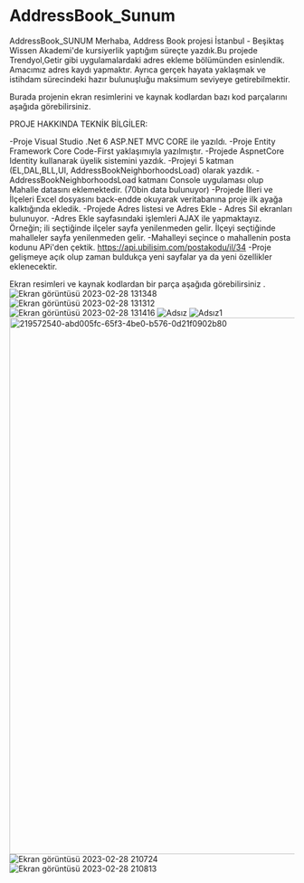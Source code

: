 # AddressBook_Sunum
AddressBook_SUNUM
Merhaba, Address Book projesi İstanbul - Beşiktaş Wissen Akademi'de kursiyerlik yaptığım süreçte yazdık.Bu projede Trendyol,Getir gibi uygulamalardaki adres ekleme bölümünden esinlendik. Amacımız adres kaydı yapmaktır. Ayrıca gerçek hayata yaklaşmak ve istihdam sürecindeki hazır bulunuşluğu maksimum seviyeye getirebilmektir.

Burada projenin ekran resimlerini ve kaynak kodlardan bazı kod parçalarını aşağıda görebilirsiniz.

PROJE HAKKINDA TEKNİK BİLGİLER:

-Proje Visual Studio .Net 6 ASP.NET MVC CORE ile yazıldı.
-Proje Entity Framework Core Code-First yaklaşımıyla yazılmıştır.
-Projede AspnetCore Identity kullanarak üyelik sistemini yazdık.
-Projeyi 5 katman (EL,DAL,BLL,UI, AddressBookNeighborhoodsLoad) olarak yazdık. -AddressBookNeighborhoodsLoad katmanı Console uygulaması olup Mahalle datasını eklemektedir. (70bin data bulunuyor)
-Projede İlleri ve İlçeleri Excel dosyasını back-endde okuyarak veritabanına proje ilk ayağa kalktığında ekledik.
-Projede Adres listesi ve Adres Ekle - Adres Sil ekranları bulunuyor.
-Adres Ekle sayfasındaki işlemleri AJAX ile yapmaktayız. Örneğin; ili seçtiğinde ilçeler sayfa yenilenmeden gelir. İlçeyi seçtiğinde mahalleler sayfa yenilenmeden gelir.
-Mahalleyi seçince o mahallenin posta kodunu APi'den çektik. https://api.ubilisim.com/postakodu/il/34
-Proje gelişmeye açık olup zaman buldukça yeni sayfalar ya da yeni özellikler eklenecektir.

Ekran resimleri ve kaynak kodlardan bir parça aşağıda görebilirsiniz .
![Ekran görüntüsü 2023-02-28 131348](https://user-images.githubusercontent.com/118689173/221942361-db685f4c-0c0d-4fd0-ac74-4ab84d86c9b1.png)
![Ekran görüntüsü 2023-02-28 131312](https://user-images.githubusercontent.com/118689173/221942380-9f762144-14b6-450e-a51a-d16c677e92c8.png)
![Ekran görüntüsü 2023-02-28 131416](https://user-images.githubusercontent.com/118689173/221942421-75c5998c-470e-4c18-a850-b66a66e60584.png)
![Adsız](https://user-images.githubusercontent.com/118689173/221942481-509d828f-4096-4132-9063-4123155672b0.png)
![Adsız1](https://user-images.githubusercontent.com/118689173/221942505-037e7f11-864b-469b-ae2e-34f1724bd211.png)
<img width="949" alt="219572540-abd005fc-65f3-4be0-b576-0d21f0902b80" src="https://user-images.githubusercontent.com/118689173/221942569-bbd7d067-4268-4a29-9b5e-712395d29c55.png">
![Ekran görüntüsü 2023-02-28 210724](https://user-images.githubusercontent.com/118689173/221942594-06ac4dd9-55a4-40ee-aa47-f0b05f2f8ff3.png)
![Ekran görüntüsü 2023-02-28 210813](https://user-images.githubusercontent.com/118689173/221942602-25b397f4-78e0-4dc9-a2db-a8f2d8dfce47.png)
